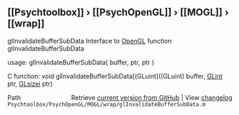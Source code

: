 ## [[Psychtoolbox]] &#8250; [[PsychOpenGL]] &#8250; [[MOGL]] &#8250; [[wrap]]

glInvalidateBufferSubData  Interface to [OpenGL](OpenGL) function glInvalidateBufferSubData  
  
usage:  glInvalidateBufferSubData( buffer, ptr, ptr )  
  
C function:  void glInvalidateBufferSubData[(GLuint]((GLuint) buffer, [GLint](GLint) ptr, [GLsizei](GLsizei) ptr)  




<div class="code_header" style="text-align:right;">
  <span style="float:left;">Path&nbsp;&nbsp;</span> <span class="counter">Retrieve <a href=
  "https://raw.github.com/Psychtoolbox-3/Psychtoolbox-3/beta/Psychtoolbox/PsychOpenGL/MOGL/wrap/glInvalidateBufferSubData.m">current version from GitHub</a> | View <a href=
  "https://github.com/Psychtoolbox-3/Psychtoolbox-3/commits/beta/Psychtoolbox/PsychOpenGL/MOGL/wrap/glInvalidateBufferSubData.m">changelog</a></span>
</div>
<div class="code">
  <code>Psychtoolbox/PsychOpenGL/MOGL/wrap/glInvalidateBufferSubData.m</code>
</div>

